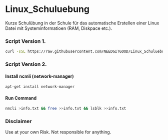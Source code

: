 # Linux_Schuluebung
Kurze Schulübung in der Schule für das automatische Erstellen einer Linux Datei mit Systeminformatioen (RAM, Diskpace etc.).

### Script Version 1.

````bash
curl -sSL https://raw.githubusercontent.com/NEEDGITGOOD/Linux_Schuluebung/main/main.sh | bash && cat info.txt
````

### Script Version 2.

#### Install ncmli (network-manager)

````bash
apt-get install network-manager
````

#### Run Command

````bash
nmcli >info.txt && free >>info.txt && lsblk >>info.txt
````

### Disclaimer

Use at your own Risk. Not responsible for anything.

